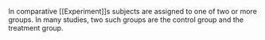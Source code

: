 In comparative [[Experiment]]s subjects are assigned to one of two or more groups. In many studies, two such groups are the control group and the treatment group.